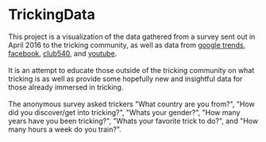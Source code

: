 # TrickingData
This project is a visualization of the data gathered from a survey sent out in April 2016 to the tricking community, as well as data from <a href="https://www.google.com/trends/explore#q=tricking">google trends</a>, <a href="https://www.facebook.com/groups/294636920876783/">facebook</a>, <a href="http://www.club540.com/tricktionary">club540</a>, and <a href="https://www.youtube.com">youtube</a>. <br /> <br />
It is an attempt to educate those outside of the tricking community on what tricking is as well as provide some hopefully new and insightful data for those already immersed in tricking. <br /> <br />
The anonymous survey asked trickers "What country are you from?", "How did you discover/get into tricking?", "Whats your gender?", "How many years have you been tricking?", "Whats your favorite trick to do?", and "How many hours a week do you train?". <br />
